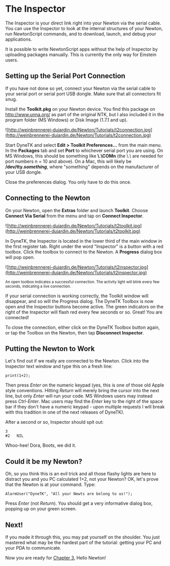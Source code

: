 # The Inspector #

The Inspector is your direct link right into your Newton via the serial cable. You can use the Inspector to look at the internal structures of your Newton, run NewtonScript commands, and to download, launch, and debug your applications.

It is possible to write NewtonScript apps without the help of Inspector by uploading packages manually. This is currently the only way for Einstein users.


## Setting up the Serial Port Connection ##

If you have not done so yet, connect your Newton via the serial cable to your serial port or serial port USB dongle. Make sure that all connectors fit snug.

Install the **Toolkit.pkg** on your Newton device. You find this package on http://www.unna.org/ as part of the original NTK, but I also included it in the program folder (MS Windows) or Disk Image (1.7.1 and up).

![http://weinbrennerei-dujardin.de/Newton/Tutorials/t2connection.jpg](http://weinbrennerei-dujardin.de/Newton/Tutorials/t2connection.jpg)

Start DyneTK and select **Edit > Toolkit Preferences...** from the main menu. In the **Packages** tab and set **Port** to whichever serial port you are using. On MS Windows, this should be something like **\\.\COMn** (the \\.\ are needed for port numbers n = 10 and above). On a Mac, this will likely be **/dev/tty._something_**, where "something" depends on the manufacturer of your USB dongle.

Close the preferences dialog. You only have to do this once.


## Connecting to the Newton ##

On your Newton, open the **Extras** folder and launch **Toolkit**. Choose **Connect Via Serial** from the menu and tap on **Connect Inspector**.

![http://weinbrennerei-dujardin.de/Newton/Tutorials/t2toolkit.jpg](http://weinbrennerei-dujardin.de/Newton/Tutorials/t2toolkit.jpg)

In DyneTK, the Inspector is located in the lower third of the main window in the first register tab. Right under the word "Inspector" is a button with a red toolbox. Click the toolbox to connect to the Newton. A **Progress** dialog box will pop open.

![http://weinbrennerei-dujardin.de/Newton/Tutorials/t2inspector.jpg](http://weinbrennerei-dujardin.de/Newton/Tutorials/t2inspector.jpg)

<sup>An open toolbox indicates a successful connection. The activity light will blink every few seconds, indicating a live connection.</sup>

If your serial connection is working correctly, the Toolkit window will disappear, and so will the Progress dialog. The DyneTK Toolbox is now open and the Inspector buttons become active. The green indicators on the right of the Inspector will flash red every few seconds or so. Great! You are connected!

To close the connection, either click on the DyneTK Toolbox button again, or tap the Toolbox on the Newton, then tap **Disconnect Inspector**.


## Putting the Newton to Work ##

Let's find out if we really are connected to the Newton. Click into the Inspector text window and type this on a fresh line:

```
print(1+2);
```

Then press _Enter_ on the numeric keypad (yes, this is one of those old Apple style conventions. Hitting _Return_ will merely bring the cursor into the next line, but only _Enter_ will run your code. MS Windows users may instead press _Ctrl-Enter_. Mac users may find the _Enter_ key to the right of the space bar if they don't have a numeric keypad - upon multiple requests I will break with this tradition in one of the next releases of DyneTK).

After a second or so, Inspector should spit out:

```
3
#2   NIL
```

Whoo-hee! Dora, Boots, we did it.


## Could it be my Newton? ##

Oh, so you think this is an evil trick and all those flashy lights are here to distract you and you PC calculated 1+2, not your Newton? OK, let's prove that the Newton is at your command. Type:

```
AlarmUser("DyneTK", "All your Newts are belong to us!");
```

Press _Enter_ (not _Return_). You should get a very informative dialog box, popping up on your green screen.

## Next! ##

If you made it through this, you may pat yourself on the shoulder. You just mastered what may be the hardest part of the tutorial: getting your PC and your PDA to communicate.

Now you are ready for [Chapter 3](TutorialChapter3.md), Hello Newton!